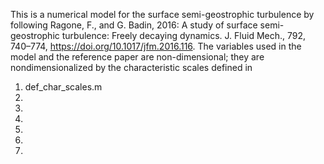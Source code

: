 This is a numerical model for the surface semi-geostrophic turbulence by following Ragone, F., and G. Badin, 2016: A study of surface semi-geostrophic turbulence: Freely decaying dynamics. J. Fluid Mech., 792, 740–774, https://doi.org/10.1017/jfm.2016.116. The variables used in the model and the reference paper are non-dimensional; they are nondimensionalized by the characteristic scales defined in 

1. def_char_scales.m
2.
3.
4.
5.
6.
7.

